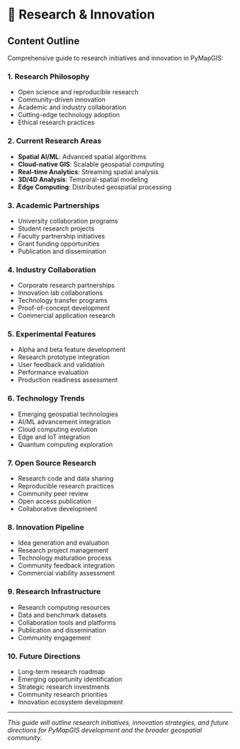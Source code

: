 # 🔬 Research & Innovation

## Content Outline

Comprehensive guide to research initiatives and innovation in PyMapGIS:

### 1. Research Philosophy
- Open science and reproducible research
- Community-driven innovation
- Academic and industry collaboration
- Cutting-edge technology adoption
- Ethical research practices

### 2. Current Research Areas
- **Spatial AI/ML**: Advanced spatial algorithms
- **Cloud-native GIS**: Scalable geospatial computing
- **Real-time Analytics**: Streaming spatial analysis
- **3D/4D Analysis**: Temporal-spatial modeling
- **Edge Computing**: Distributed geospatial processing

### 3. Academic Partnerships
- University collaboration programs
- Student research projects
- Faculty partnership initiatives
- Grant funding opportunities
- Publication and dissemination

### 4. Industry Collaboration
- Corporate research partnerships
- Innovation lab collaborations
- Technology transfer programs
- Proof-of-concept development
- Commercial application research

### 5. Experimental Features
- Alpha and beta feature development
- Research prototype integration
- User feedback and validation
- Performance evaluation
- Production readiness assessment

### 6. Technology Trends
- Emerging geospatial technologies
- AI/ML advancement integration
- Cloud computing evolution
- Edge and IoT integration
- Quantum computing exploration

### 7. Open Source Research
- Research code and data sharing
- Reproducible research practices
- Community peer review
- Open access publication
- Collaborative development

### 8. Innovation Pipeline
- Idea generation and evaluation
- Research project management
- Technology maturation process
- Community feedback integration
- Commercial viability assessment

### 9. Research Infrastructure
- Research computing resources
- Data and benchmark datasets
- Collaboration tools and platforms
- Publication and dissemination
- Community engagement

### 10. Future Directions
- Long-term research roadmap
- Emerging opportunity identification
- Strategic research investments
- Community research priorities
- Innovation ecosystem development

---

*This guide will outline research initiatives, innovation strategies, and future directions for PyMapGIS development and the broader geospatial community.*
